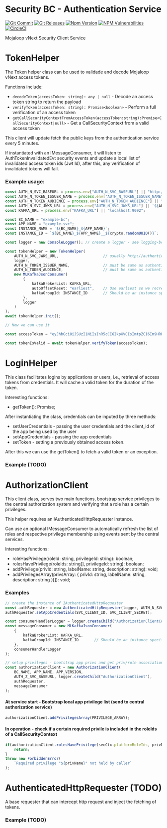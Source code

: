 # Security BC - Authentication Service

[![Git Commit](https://img.shields.io/github/last-commit/mojaloop/security-bc.svg?style=flat)](https://github.com/mojaloop/security-bc/commits/master)
[![Git Releases](https://img.shields.io/github/release/mojaloop/security-bc.svg?style=flat)](https://github.com/mojaloop/security-bc/releases)
[![Npm Version](https://img.shields.io/npm/v/@mojaloop/security-bc-client-lib.svg?style=flat)](https://www.npmjs.com/package/@mojaloop/security-bc-client-lib)
[![NPM Vulnerabilities](https://img.shields.io/snyk/vulnerabilities/npm/@mojaloop/security-bc-client-lib.svg?style=flat)](https://www.npmjs.com/package/@mojaloop/security-bc-client-lib)
[![CircleCI](https://circleci.com/gh/mojaloop/security-bc.svg?style=shield)](https://circleci.com/github/mojaloop/security-bc)

Mojaloop vNext Security Client Service

# TokenHelper

The Token helper class can be used to validade and decode Mojaloop vNext access tokens.

Functions include:
- `decodeToken(accessToken: string): any | null` - Decode an access token string to return the payload
- `verifyToken(accessToken: string): Promise<boolean>` - Perform a full verification of an access token
- `getCallSecurityContextFromAccessToken(accessToken:string):Promise<CallSecurityContext|null>` - Get a CallSecurityContext from a valid access token

This client will update fetch the public keys from the authentication service every 5 minutes.

If instantiated with an IMessageConsumer, it will listen to AuthTokenInvalidatedEvt security events and update a local list of invalidated access token ids (Jwt Id), after this, any verification of invalidated tokens will fail.

### Example usage:
```Typescript
const AUTH_N_SVC_BASEURL = process.env["AUTH_N_SVC_BASEURL"] || "http://localhost:3201";
const AUTH_N_TOKEN_ISSUER_NAME = process.env["AUTH_N_TOKEN_ISSUER_NAME"] || "mojaloop.vnext.dev.default_issuer";
const AUTH_N_TOKEN_AUDIENCE = process.env["AUTH_N_TOKEN_AUDIENCE"] || "mojaloop.vnext.dev.default_audience";
const AUTH_N_SVC_JWKS_URL = process.env["AUTH_N_SVC_JWKS_URL"] || `${AUTH_N_SVC_BASEURL}/.well-known/jwks.json`;
const KAFKA_URL = process.env["KAFKA_URL"] || "localhost:9092";

const BC_NAME = "example-bc";
const APP_NAME = "example-svc";
const INSTANCE_NAME = `${BC_NAME}_${APP_NAME}`;
const INSTANCE_ID = `${BC_NAME}_${APP_NAME}__${crypto.randomUUID()}`;

const logger = new ConsoleLogger(); // create a logger - see logging-bc client

const tokenHelper = new TokenHelper(
    AUTH_N_SVC_JWKS_URL,                    // usually http://authentication-svc:3201/.well-known/jwks.json
    logger,
    AUTH_N_TOKEN_ISSUER_NAME,               // must be same as authentication-svc
    AUTH_N_TOKEN_AUDIENCE,                  // must be same as authentication-svc
    new MLKafkaJsonConsumer(
        {
            kafkaBrokerList: KAFKA_URL,
            autoOffsetReset: "earliest",    // Use earliest so we recreate the list on apps restarts
            kafkaGroupId: INSTANCE_ID       // Should be an instance specific id, not common
        },
        logger
    )
);
await tokenHelper.init();

// Now we can use it

const accessToken = "eyJhbGciOiJSUzI1NiIsInR5cCI6IkpXVCIsImtpZCI6Im9HRFNGX2V5aTJqYjd2QV9DN0RDWDFKSGxBTWlfdnlUZmdQNFBuWnhncDgifQ.eyJ0eXAiOiJCZWFyZXIiLCJhenAiOiJzZWN1cml0eS1iYy11aSIsInVzZXJUeXBlIjoiSFVCIiwicGxhdGZvcm1Sb2xlcyI6WyJhZG1pbiJdLCJwYXJ0aWNpcGFudFJvbGVzIjpbXSwiaWF0IjoxNzAyMzIwMTg3LCJleHAiOjE3MDIzMjM3ODcsImF1ZCI6Im1vamFsb29wLnZuZXh0LmRldi5kZWZhdWx0X2F1ZGllbmNlIiwiaXNzIjoibW9qYWxvb3Audm5leHQuZGV2LmRlZmF1bHRfaXNzdWVyIiwic3ViIjoidXNlcjo6YWRtaW4iLCJqdGkiOiI3MDU2ZmYwNS02YTU0LTQwYTEtOWQyNS00ODBhMzQzM2U5ZDIifQ.c88tN_2Ngz4UP7epTtlFhUen-ETeVKxLKSyVjE5sZVnFfppL_XPpuEHNjZnoKeLWJrYgUBw2E2Zj9XdBoecdz9IinPFQKP_wJgEQ0ECyMfK96q2qJeqZQcbv3sEsqIW0xUz-d2rt8syQ5NPHn_ESivxii01UNjB_6SfRBE-2_0RcqmUvx_Nlx-_nfHdgzDJDBugBqxDsNI5j7IVJvU7YljKCLNc6FK0kVZ6yKj-vVfhRengYNH6yJl1oxAgU06dYEtJa2oIrTVmANQ1xfNxgKeDhowXVa2bg-ppcQit5EYjt5oODyVOT7S-wsDWLFFpz3J-G31teCPWg6q6FJNXlsg";

const tokenIsValid = await tokenHelper.verifyToken(accessToken);
```

# LoginHelper

This class facilitates logins by applications or users, i.e., retrieval of access tokens from credentials.
It will cache a valid token for the duration of the token.

Interesting functions:
- getToken(): Promise<AuthToken>;

After instantiating the class, credentials can be inputed by three methods:
- setUserCredentials - passing the user credentials and the client_id of the app being used by the user
- setAppCredentials - passing the app credentials
- setToken - setting a previously obtained access token.

After this we can use the getToken() to fetch a valid token or an exception.

### Example (TODO)

# AuthorizationClient

This client class, serves two main functions, bootstrap service privileges to the central authorization system and verifying that a role has a certain privileges.

This helper requires an IAuthenticatedHttpRequester instance.

Can use an optional IMessageConsumer to automatically refresh the list of roles and respective privilege membership using events sent by the central services.

Interesting functions:
- roleHasPrivilege(roleId: string, privilegeId: string): boolean;
- rolesHavePrivilege(roleIds: string[], privilegeId: string): boolean;
- addPrivilege(privId: string, labelName: string, description: string): void;
- addPrivilegesArray(privsArray: { privId: string, labelName: string, description: string }[]): void;

### Examples

```Typescript
// create the instance of IAuthenticatedHttpRequester
const authRequester = new AuthenticatedHttpRequester(logger, AUTH_N_SVC_TOKEN_URL);
authRequester.setAppCredentials(SVC_CLIENT_ID, SVC_CLIENT_SECRET);

const consumerHandlerLogger = logger.createChild("AuthorizationClientConsumer");
const messageConsumer = new MLKafkaJsonConsumer(
    {
        kafkaBrokerList: KAFKA_URL,
        kafkaGroupId: INSTANCE_ID       // Should be an instance specific id, not common
    },
    consumerHandlerLogger
);

// setup privileges - bootstrap app privs and get priv/role associations
const authorizationClient = new AuthorizationClient(
    BC_NAME, APP_NAME, APP_VERSION,
    AUTH_Z_SVC_BASEURL, logger.createChild("AuthorizationClient"),
    authRequester,
    messageConsumer
);
```

#### At service start - Bootstrap local app privilege list (send to central authorization service)
```Typescript
authorizationClient.addPrivilegesArray(PRIVILEGE_ARRAY);
```

#### In operation - check if a certain required privile is included in the roleIds of a CallSecurityContext
```Typescript
if(authorizationClient.rolesHavePrivilege(secCtx.platformRoleIds, privName)) {
    return;
}
throw new ForbiddenError(
    `Required privilege "${privName}" not held by caller`
);
```

# AuthenticatedHttpRequester (TODO)

A base requester that can intercept http request and inject the fetching of tokens.

### Example (TODO)

